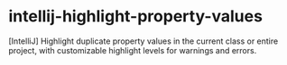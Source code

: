 # intellij-highlight-property-values
[IntelliJ] Highlight duplicate property values in the current class or entire project, with customizable highlight levels for warnings and errors.

